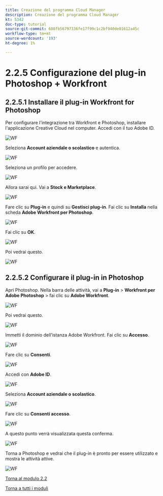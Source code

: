 ```yaml
---
title: Creazione del programma Cloud Manager
description: Creazione del programma Cloud Manager
kt: 5342
doc-type: tutorial
source-git-commit: 608fb56797336fe17f99c1c2bf940de01612a45c
workflow-type: tm+mt
source-wordcount: '193'
ht-degree: 1%

---
```


# 2.2.5 Configurazione del plug-in Photoshop + Workfront

## 2.2.5.1 Installare il plug-in Workfront for Photoshop

Per configurare l&#39;integrazione tra Workfront e Photoshop, installare l&#39;applicazione Creative Cloud nel computer. Accedi con il tuo Adobe ID.

![WF](./images/wf1.png)

Seleziona **Account aziendale o scolastico** e autentica.

![WF](./images/wf2.png)

Seleziona un profilo per accedere.

![WF](./images/wf3.png)

Allora sarai qui. Vai a **Stock e Marketplace**.

![WF](./images/wf4.png)

Fare clic su **Plug-in** e quindi su **Gestisci plug-in**. Fai clic su **Installa** nella scheda **Adobe Workfront per Photoshop**.

![WF](./images/wf5.png)

Fai clic su **OK**.

![WF](./images/wf6.png)

Poi vedrai questo.

![WF](./images/wf7.png)

## 2.2.5.2 Configurare il plug-in in Photoshop

Apri Photoshop. Nella barra delle attività, vai a **Plug-in** > **Workfront per Adobe Photoshop** > fai clic su **Adobe Workfront**.

![WF](./images/wf8.png)

Poi vedrai questo.

![WF](./images/wf9.png)

Immetti il dominio dell’istanza Adobe Workfront. Fai clic su **Accesso**.

![WF](./images/wf10.png)

Fare clic su **Consenti**.

![WF](./images/wf11.png)

Accedi con **Adobe ID**.

![WF](./images/wf12.png)

Seleziona **Account aziendale o scolastico**.

![WF](./images/wf13.png)

Fare clic su **Consenti accesso**.

![WF](./images/wf14.png)

A questo punto verrà visualizzata questa conferma.

![WF](./images/wf15.png)

Torna a Photoshop e vedrai che il plug-in è pronto per essere utilizzato e mostra le attività attive.

![WF](./images/wf16.png)

[Torna al modulo 2.2](./workfront.md)

[Torna a tutti i moduli](./../../../overview.md)
